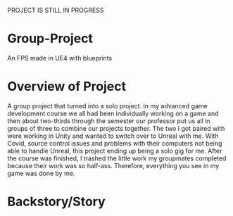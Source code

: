 PROJECT IS STILL IN PROGRESS

# Group-Project
An FPS made in UE4 with blueprints

# Overview of Project
A group project that turned into a solo project. In my advanced game development course we all had been individually working on a game and then about two-thirds through the semester our professor put us all in groups of three to combine our projects together. The two I got paired with were working in Unity and wanted to switch over to Unreal with me. With Covid, source control issues and problems with their computers not being able to handle Unreal, this project ending up being a solo gig for me. After the course was finished, I trashed the little work my groupmates completed because their work was so half-ass. Therefore, everything you see in my game was done by me.

# Backstory/Story
